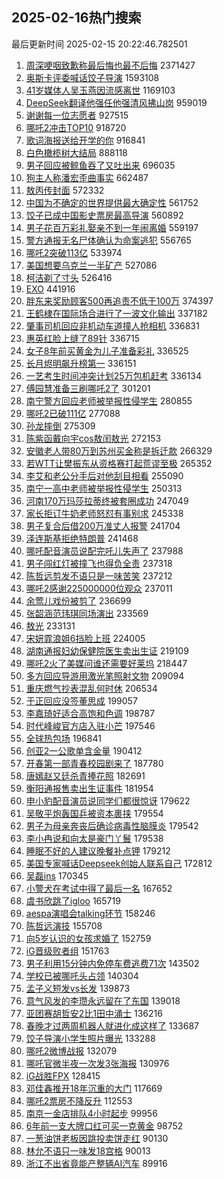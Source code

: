 ## 2025-02-16热门搜索 
最后更新时间 2025-02-15 20:22:46.782501 
1. [周深哽咽致歉称最后悔也最不后悔](https://s.weibo.com/weibo?q=%23%E5%91%A8%E6%B7%B1%E5%93%BD%E5%92%BD%E8%87%B4%E6%AD%89%E7%A7%B0%E6%9C%80%E5%90%8E%E6%82%94%E4%B9%9F%E6%9C%80%E4%B8%8D%E5%90%8E%E6%82%94%23&t=31&band_rank=1&Refer=top) 2371427
1. [奥斯卡评委喊话饺子导演](https://s.weibo.com/weibo?q=%23%E5%A5%A5%E6%96%AF%E5%8D%A1%E8%AF%84%E5%A7%94%E5%96%8A%E8%AF%9D%E9%A5%BA%E5%AD%90%E5%AF%BC%E6%BC%94%23&t=31&band_rank=1&Refer=top) 1593108
1. [41岁媒体人吴玉燕因流感离世](https://s.weibo.com/weibo?q=%2341%E5%B2%81%E5%AA%92%E4%BD%93%E4%BA%BA%E5%90%B4%E7%8E%89%E7%87%95%E5%9B%A0%E6%B5%81%E6%84%9F%E7%A6%BB%E4%B8%96%23&t=31&band_rank=2&Refer=top) 1169103
1. [DeepSeek翻译他强任他强清风拂山岗](https://s.weibo.com/weibo?q=%23DeepSeek%E7%BF%BB%E8%AF%91%E4%BB%96%E5%BC%BA%E4%BB%BB%E4%BB%96%E5%BC%BA%E6%B8%85%E9%A3%8E%E6%8B%82%E5%B1%B1%E5%B2%97%23&t=31&band_rank=2&Refer=top) 959019
1. [谢谢每一位志愿者](https://s.weibo.com/weibo?q=%23%E8%B0%A2%E8%B0%A2%E6%AF%8F%E4%B8%80%E4%BD%8D%E5%BF%97%E6%84%BF%E8%80%85%23&t=31&band_rank=3&Refer=top) 927515
1. [哪吒2冲击TOP10](https://s.weibo.com/weibo?q=%23%E5%93%AA%E5%90%922%E5%86%B2%E5%87%BBTOP10%23&t=31&band_rank=4&Refer=top) 918720
1. [歌词海报送给开学的你](https://s.weibo.com/weibo?q=%23%E6%AD%8C%E8%AF%8D%E6%B5%B7%E6%8A%A5%E9%80%81%E7%BB%99%E5%BC%80%E5%AD%A6%E7%9A%84%E4%BD%A0%23&t=31&band_rank=3&Refer=top) 916841
1. [白色橄榄树大结局](https://s.weibo.com/weibo?q=%E7%99%BD%E8%89%B2%E6%A9%84%E6%A6%84%E6%A0%91%E5%A4%A7%E7%BB%93%E5%B1%80&t=31&band_rank=4&Refer=top) 888118
1. [男子回应被鲸鱼吞了又吐出来](https://s.weibo.com/weibo?q=%23%E7%94%B7%E5%AD%90%E5%9B%9E%E5%BA%94%E8%A2%AB%E9%B2%B8%E9%B1%BC%E5%90%9E%E4%BA%86%E5%8F%88%E5%90%90%E5%87%BA%E6%9D%A5%23&t=31&band_rank=5&Refer=top) 696035
1. [狗主人称潘宏歪曲事实](https://s.weibo.com/weibo?q=%23%E7%8B%97%E4%B8%BB%E4%BA%BA%E7%A7%B0%E6%BD%98%E5%AE%8F%E6%AD%AA%E6%9B%B2%E4%BA%8B%E5%AE%9E%23&t=31&band_rank=6&Refer=top) 662487
1. [敖丙传封面](https://s.weibo.com/weibo?q=%E6%95%96%E4%B8%99%E4%BC%A0%E5%B0%81%E9%9D%A2&t=31&band_rank=9&Refer=top) 572332
1. [中国为不确定的世界提供最大确定性](https://s.weibo.com/weibo?q=%23%E4%B8%AD%E5%9B%BD%E4%B8%BA%E4%B8%8D%E7%A1%AE%E5%AE%9A%E7%9A%84%E4%B8%96%E7%95%8C%E6%8F%90%E4%BE%9B%E6%9C%80%E5%A4%A7%E7%A1%AE%E5%AE%9A%E6%80%A7%23&t=31&band_rank=10&Refer=top) 561752
1. [饺子已成中国影史票房最高导演](https://s.weibo.com/weibo?q=%23%E9%A5%BA%E5%AD%90%E5%B7%B2%E6%88%90%E4%B8%AD%E5%9B%BD%E5%BD%B1%E5%8F%B2%E7%A5%A8%E6%88%BF%E6%9C%80%E9%AB%98%E5%AF%BC%E6%BC%94%23&t=31&band_rank=8&Refer=top) 560892
1. [男子花百万彩礼娶亲不到一年闹离婚](https://s.weibo.com/weibo?q=%23%E7%94%B7%E5%AD%90%E8%8A%B1%E7%99%BE%E4%B8%87%E5%BD%A9%E7%A4%BC%E5%A8%B6%E4%BA%B2%E4%B8%8D%E5%88%B0%E4%B8%80%E5%B9%B4%E9%97%B9%E7%A6%BB%E5%A9%9A%23&t=31&band_rank=12&Refer=top) 559197
1. [警方通报无名尸体确认为命案逃犯](https://s.weibo.com/weibo?q=%23%E8%AD%A6%E6%96%B9%E9%80%9A%E6%8A%A5%E6%97%A0%E5%90%8D%E5%B0%B8%E4%BD%93%E7%A1%AE%E8%AE%A4%E4%B8%BA%E5%91%BD%E6%A1%88%E9%80%83%E7%8A%AF%23&t=31&band_rank=11&Refer=top) 556765
1. [哪吒2突破113亿](https://s.weibo.com/weibo?q=%23%E5%93%AA%E5%90%922%E7%AA%81%E7%A0%B4113%E4%BA%BF%23&t=31&band_rank=14&Refer=top) 533974
1. [美国想要乌克兰一半矿产](https://s.weibo.com/weibo?q=%23%E7%BE%8E%E5%9B%BD%E6%83%B3%E8%A6%81%E4%B9%8C%E5%85%8B%E5%85%B0%E4%B8%80%E5%8D%8A%E7%9F%BF%E4%BA%A7%23&t=31&band_rank=15&Refer=top) 527086
1. [柯洁剃了寸头](https://s.weibo.com/weibo?q=%23%E6%9F%AF%E6%B4%81%E5%89%83%E4%BA%86%E5%AF%B8%E5%A4%B4%23&t=31&band_rank=16&Refer=top) 526416
1. [EXO](https://s.weibo.com/weibo?q=EXO&t=31&band_rank=17&Refer=top) 441916
1. [胖东来奖励顾客500再追责不低于100万](https://s.weibo.com/weibo?q=%23%E8%83%96%E4%B8%9C%E6%9D%A5%E5%A5%96%E5%8A%B1%E9%A1%BE%E5%AE%A2500%E5%86%8D%E8%BF%BD%E8%B4%A3%E4%B8%8D%E4%BD%8E%E4%BA%8E100%E4%B8%87%23&t=31&band_rank=5&Refer=top) 374397
1. [王鹤棣在国际场合进行了一波文化输出](https://s.weibo.com/weibo?q=%23%E7%8E%8B%E9%B9%A4%E6%A3%A3%E5%9C%A8%E5%9B%BD%E9%99%85%E5%9C%BA%E5%90%88%E8%BF%9B%E8%A1%8C%E4%BA%86%E4%B8%80%E6%B3%A2%E6%96%87%E5%8C%96%E8%BE%93%E5%87%BA%23&t=31&band_rank=19&Refer=top) 337182
1. [肇事司机回应非机动车道撞人抢相机](https://s.weibo.com/weibo?q=%23%E8%82%87%E4%BA%8B%E5%8F%B8%E6%9C%BA%E5%9B%9E%E5%BA%94%E9%9D%9E%E6%9C%BA%E5%8A%A8%E8%BD%A6%E9%81%93%E6%92%9E%E4%BA%BA%E6%8A%A2%E7%9B%B8%E6%9C%BA%23&t=31&band_rank=20&Refer=top) 336831
1. [惠英红脸上缝了89针](https://s.weibo.com/weibo?q=%E6%83%A0%E8%8B%B1%E7%BA%A2%E8%84%B8%E4%B8%8A%E7%BC%9D%E4%BA%8689%E9%92%88&t=31&band_rank=13&Refer=top) 336715
1. [女子8年前买黄金为儿子准备彩礼](https://s.weibo.com/weibo?q=%23%E5%A5%B3%E5%AD%908%E5%B9%B4%E5%89%8D%E4%B9%B0%E9%BB%84%E9%87%91%E4%B8%BA%E5%84%BF%E5%AD%90%E5%87%86%E5%A4%87%E5%BD%A9%E7%A4%BC%23&t=31&band_rank=22&Refer=top) 336525
1. [长月烬明飙升榜第一](https://s.weibo.com/weibo?q=%23%E9%95%BF%E6%9C%88%E7%83%AC%E6%98%8E%E9%A3%99%E5%8D%87%E6%A6%9C%E7%AC%AC%E4%B8%80%23&t=31&band_rank=25&Refer=top) 336151
1. [一艺考生时间冲突计划25万包机赶考](https://s.weibo.com/weibo?q=%23%E4%B8%80%E8%89%BA%E8%80%83%E7%94%9F%E6%97%B6%E9%97%B4%E5%86%B2%E7%AA%81%E8%AE%A1%E5%88%9225%E4%B8%87%E5%8C%85%E6%9C%BA%E8%B5%B6%E8%80%83%23&t=31&band_rank=24&Refer=top) 336134
1. [傅园慧准备三刷哪吒2了](https://s.weibo.com/weibo?q=%23%E5%82%85%E5%9B%AD%E6%85%A7%E5%87%86%E5%A4%87%E4%B8%89%E5%88%B7%E5%93%AA%E5%90%922%E4%BA%86%23&t=31&band_rank=25&Refer=top) 301201
1. [南宁警方回应老师被举报性侵学生](https://s.weibo.com/weibo?q=%23%E5%8D%97%E5%AE%81%E8%AD%A6%E6%96%B9%E5%9B%9E%E5%BA%94%E8%80%81%E5%B8%88%E8%A2%AB%E4%B8%BE%E6%8A%A5%E6%80%A7%E4%BE%B5%E5%AD%A6%E7%94%9F%23&t=31&band_rank=6&Refer=top) 280855
1. [哪吒2已破111亿](https://s.weibo.com/weibo?q=%23%E5%93%AA%E5%90%922%E5%B7%B2%E7%A0%B4111%E4%BA%BF%23&t=31&band_rank=7&Refer=top) 277088
1. [孙龙摔倒](https://s.weibo.com/weibo?q=%E5%AD%99%E9%BE%99%E6%91%94%E5%80%92&t=31&band_rank=26&Refer=top) 275309
1. [陈紫函戴向宇cos敖闰敖光](https://s.weibo.com/weibo?q=%23%E9%99%88%E7%B4%AB%E5%87%BD%E6%88%B4%E5%90%91%E5%AE%87cos%E6%95%96%E9%97%B0%E6%95%96%E5%85%89%23&t=31&band_rank=12&Refer=top) 272153
1. [安徽老人带80万到苏州买金称是拆迁款](https://s.weibo.com/weibo?q=%23%E5%AE%89%E5%BE%BD%E8%80%81%E4%BA%BA%E5%B8%A680%E4%B8%87%E5%88%B0%E8%8B%8F%E5%B7%9E%E4%B9%B0%E9%87%91%E7%A7%B0%E6%98%AF%E6%8B%86%E8%BF%81%E6%AC%BE%23&t=31&band_rank=9&Refer=top) 266329
1. [若WTT让樊振东从资格赛打起荒谬至极](https://s.weibo.com/weibo?q=%23%E8%8B%A5WTT%E8%AE%A9%E6%A8%8A%E6%8C%AF%E4%B8%9C%E4%BB%8E%E8%B5%84%E6%A0%BC%E8%B5%9B%E6%89%93%E8%B5%B7%E8%8D%92%E8%B0%AC%E8%87%B3%E6%9E%81%23&t=31&band_rank=10&Refer=top) 265352
1. [李艾和老公分手后对他刮目相看](https://s.weibo.com/weibo?q=%E6%9D%8E%E8%89%BE%E5%92%8C%E8%80%81%E5%85%AC%E5%88%86%E6%89%8B%E5%90%8E%E5%AF%B9%E4%BB%96%E5%88%AE%E7%9B%AE%E7%9B%B8%E7%9C%8B&t=31&band_rank=14&Refer=top) 255090
1. [南宁一高中老师被举报性侵学生](https://s.weibo.com/weibo?q=%23%E5%8D%97%E5%AE%81%E4%B8%80%E9%AB%98%E4%B8%AD%E8%80%81%E5%B8%88%E8%A2%AB%E4%B8%BE%E6%8A%A5%E6%80%A7%E4%BE%B5%E5%AD%A6%E7%94%9F%23&t=31&band_rank=15&Refer=top) 250313
1. [河南170万玛莎拉蒂终被套圈成功](https://s.weibo.com/weibo?q=%23%E6%B2%B3%E5%8D%97170%E4%B8%87%E7%8E%9B%E8%8E%8E%E6%8B%89%E8%92%82%E7%BB%88%E8%A2%AB%E5%A5%97%E5%9C%88%E6%88%90%E5%8A%9F%23&t=31&band_rank=16&Refer=top) 247049
1. [家长拒订牛奶老师怒怼有事别求](https://s.weibo.com/weibo?q=%23%E5%AE%B6%E9%95%BF%E6%8B%92%E8%AE%A2%E7%89%9B%E5%A5%B6%E8%80%81%E5%B8%88%E6%80%92%E6%80%BC%E6%9C%89%E4%BA%8B%E5%88%AB%E6%B1%82%23&t=31&band_rank=17&Refer=top) 245338
1. [男子复合后借200万准丈人报警](https://s.weibo.com/weibo?q=%23%E7%94%B7%E5%AD%90%E5%A4%8D%E5%90%88%E5%90%8E%E5%80%9F200%E4%B8%87%E5%87%86%E4%B8%88%E4%BA%BA%E6%8A%A5%E8%AD%A6%23&t=31&band_rank=18&Refer=top) 241704
1. [泽连斯基拒绝特朗普](https://s.weibo.com/weibo?q=%23%E6%B3%BD%E8%BF%9E%E6%96%AF%E5%9F%BA%E6%8B%92%E7%BB%9D%E7%89%B9%E6%9C%97%E6%99%AE%23&t=31&band_rank=19&Refer=top) 241468
1. [哪吒配音演员说配完吒儿失声了](https://s.weibo.com/weibo?q=%23%E5%93%AA%E5%90%92%E9%85%8D%E9%9F%B3%E6%BC%94%E5%91%98%E8%AF%B4%E9%85%8D%E5%AE%8C%E5%90%92%E5%84%BF%E5%A4%B1%E5%A3%B0%E4%BA%86%23&t=31&band_rank=20&Refer=top) 237988
1. [男子闯红灯被撞飞也得负全责](https://s.weibo.com/weibo?q=%23%E7%94%B7%E5%AD%90%E9%97%AF%E7%BA%A2%E7%81%AF%E8%A2%AB%E6%92%9E%E9%A3%9E%E4%B9%9F%E5%BE%97%E8%B4%9F%E5%85%A8%E8%B4%A3%23&t=31&band_rank=21&Refer=top) 237318
1. [陈哲远剪发不语只是一味苦笑](https://s.weibo.com/weibo?q=%E9%99%88%E5%93%B2%E8%BF%9C%E5%89%AA%E5%8F%91%E4%B8%8D%E8%AF%AD%E5%8F%AA%E6%98%AF%E4%B8%80%E5%91%B3%E8%8B%A6%E7%AC%91&t=31&band_rank=22&Refer=top) 237212
1. [哪吒2感谢225000000位观众](https://s.weibo.com/weibo?q=%23%E5%93%AA%E5%90%922%E6%84%9F%E8%B0%A2225000000%E4%BD%8D%E8%A7%82%E4%BC%97%23&t=31&band_rank=23&Refer=top) 237011
1. [余莺儿戏份被剪了](https://s.weibo.com/weibo?q=%23%E4%BD%99%E8%8E%BA%E5%84%BF%E6%88%8F%E4%BB%BD%E8%A2%AB%E5%89%AA%E4%BA%86%23&t=31&band_rank=24&Refer=top) 236699
1. [张韶涵范玮琪同场演出](https://s.weibo.com/weibo?q=%23%E5%BC%A0%E9%9F%B6%E6%B6%B5%E8%8C%83%E7%8E%AE%E7%90%AA%E5%90%8C%E5%9C%BA%E6%BC%94%E5%87%BA%23&t=31&band_rank=28&Refer=top) 233569
1. [敖光](https://s.weibo.com/weibo?q=%E6%95%96%E5%85%89&t=31&band_rank=29&Refer=top) 233131
1. [宋妍霏浪姐6挡脸上班](https://s.weibo.com/weibo?q=%E5%AE%8B%E5%A6%8D%E9%9C%8F%E6%B5%AA%E5%A7%906%E6%8C%A1%E8%84%B8%E4%B8%8A%E7%8F%AD&t=31&band_rank=26&Refer=top) 224005
1. [湖南通报妇幼保健院医生卖出生证](https://s.weibo.com/weibo?q=%23%E6%B9%96%E5%8D%97%E9%80%9A%E6%8A%A5%E5%A6%87%E5%B9%BC%E4%BF%9D%E5%81%A5%E9%99%A2%E5%8C%BB%E7%94%9F%E5%8D%96%E5%87%BA%E7%94%9F%E8%AF%81%23&t=31&band_rank=30&Refer=top) 219109
1. [哪吒2火了美媒问谁还需要好莱坞](https://s.weibo.com/weibo?q=%23%E5%93%AA%E5%90%922%E7%81%AB%E4%BA%86%E7%BE%8E%E5%AA%92%E9%97%AE%E8%B0%81%E8%BF%98%E9%9C%80%E8%A6%81%E5%A5%BD%E8%8E%B1%E5%9D%9E%23&t=31&band_rank=27&Refer=top) 218447
1. [多方回应导游用激光笔照射文物](https://s.weibo.com/weibo?q=%23%E5%A4%9A%E6%96%B9%E5%9B%9E%E5%BA%94%E5%AF%BC%E6%B8%B8%E7%94%A8%E6%BF%80%E5%85%89%E7%AC%94%E7%85%A7%E5%B0%84%E6%96%87%E7%89%A9%23&t=31&band_rank=28&Refer=top) 209094
1. [重庆燃气抄表混乱何时休](https://s.weibo.com/weibo?q=%23%E9%87%8D%E5%BA%86%E7%87%83%E6%B0%94%E6%8A%84%E8%A1%A8%E6%B7%B7%E4%B9%B1%E4%BD%95%E6%97%B6%E4%BC%91%23&t=31&band_rank=29&Refer=top) 206534
1. [于正回应没签董思成](https://s.weibo.com/weibo?q=%23%E4%BA%8E%E6%AD%A3%E5%9B%9E%E5%BA%94%E6%B2%A1%E7%AD%BE%E8%91%A3%E6%80%9D%E6%88%90%23&t=31&band_rank=30&Refer=top) 199057
1. [李嘉琦好适合高饱和色调](https://s.weibo.com/weibo?q=%E6%9D%8E%E5%98%89%E7%90%A6%E5%A5%BD%E9%80%82%E5%90%88%E9%AB%98%E9%A5%B1%E5%92%8C%E8%89%B2%E8%B0%83&t=31&band_rank=33&Refer=top) 198787
1. [时代峰峻官方店入驻小芒](https://s.weibo.com/weibo?q=%23%E6%97%B6%E4%BB%A3%E5%B3%B0%E5%B3%BB%E5%AE%98%E6%96%B9%E5%BA%97%E5%85%A5%E9%A9%BB%E5%B0%8F%E8%8A%92%23&t=31&band_rank=31&Refer=top) 197546
1. [全球热包场](https://s.weibo.com/weibo?q=%E5%85%A8%E7%90%83%E7%83%AD%E5%8C%85%E5%9C%BA&t=31&band_rank=34&Refer=top) 196841
1. [创亚2一公歌单含金量](https://s.weibo.com/weibo?q=%E5%88%9B%E4%BA%9A2%E4%B8%80%E5%85%AC%E6%AD%8C%E5%8D%95%E5%90%AB%E9%87%91%E9%87%8F&t=31&band_rank=35&Refer=top) 190412
1. [开春第一部青春校园剧来了](https://s.weibo.com/weibo?q=%E5%BC%80%E6%98%A5%E7%AC%AC%E4%B8%80%E9%83%A8%E9%9D%92%E6%98%A5%E6%A0%A1%E5%9B%AD%E5%89%A7%E6%9D%A5%E4%BA%86&t=31&band_rank=36&Refer=top) 187780
1. [唐嫣赵又廷杀青捧花照](https://s.weibo.com/weibo?q=%23%E5%94%90%E5%AB%A3%E8%B5%B5%E5%8F%88%E5%BB%B7%E6%9D%80%E9%9D%92%E6%8D%A7%E8%8A%B1%E7%85%A7%23&t=31&band_rank=32&Refer=top) 182691
1. [衡阳通报售卖出生证事件](https://s.weibo.com/weibo?q=%23%E8%A1%A1%E9%98%B3%E9%80%9A%E6%8A%A5%E5%94%AE%E5%8D%96%E5%87%BA%E7%94%9F%E8%AF%81%E4%BA%8B%E4%BB%B6%23&t=31&band_rank=37&Refer=top) 181954
1. [申小豹配音演员说同学们都很惊讶](https://s.weibo.com/weibo?q=%23%E7%94%B3%E5%B0%8F%E8%B1%B9%E9%85%8D%E9%9F%B3%E6%BC%94%E5%91%98%E8%AF%B4%E5%90%8C%E5%AD%A6%E4%BB%AC%E9%83%BD%E5%BE%88%E6%83%8A%E8%AE%B6%23&t=31&band_rank=33&Refer=top) 179622
1. [吴敬平炮轰国乒被资本裹挟](https://s.weibo.com/weibo?q=%23%E5%90%B4%E6%95%AC%E5%B9%B3%E7%82%AE%E8%BD%B0%E5%9B%BD%E4%B9%92%E8%A2%AB%E8%B5%84%E6%9C%AC%E8%A3%B9%E6%8C%9F%23&t=31&band_rank=34&Refer=top) 179554
1. [男子为母亲奔丧后确诊病毒性脑膜炎](https://s.weibo.com/weibo?q=%23%E7%94%B7%E5%AD%90%E4%B8%BA%E6%AF%8D%E4%BA%B2%E5%A5%94%E4%B8%A7%E5%90%8E%E7%A1%AE%E8%AF%8A%E7%97%85%E6%AF%92%E6%80%A7%E8%84%91%E8%86%9C%E7%82%8E%23&t=31&band_rank=35&Refer=top) 179542
1. [李小冉说和向太是豪门丫鬟](https://s.weibo.com/weibo?q=%E6%9D%8E%E5%B0%8F%E5%86%89%E8%AF%B4%E5%92%8C%E5%90%91%E5%A4%AA%E6%98%AF%E8%B1%AA%E9%97%A8%E4%B8%AB%E9%AC%9F&t=31&band_rank=36&Refer=top) 179538
1. [睡眠不好的人建议晚餐补点钾](https://s.weibo.com/weibo?q=%23%E7%9D%A1%E7%9C%A0%E4%B8%8D%E5%A5%BD%E7%9A%84%E4%BA%BA%E5%BB%BA%E8%AE%AE%E6%99%9A%E9%A4%90%E8%A1%A5%E7%82%B9%E9%92%BE%23&t=31&band_rank=38&Refer=top) 179212
1. [美国专家喊话Deepseek创始人联系自己](https://s.weibo.com/weibo?q=%23%E7%BE%8E%E5%9B%BD%E4%B8%93%E5%AE%B6%E5%96%8A%E8%AF%9DDeepseek%E5%88%9B%E5%A7%8B%E4%BA%BA%E8%81%94%E7%B3%BB%E8%87%AA%E5%B7%B1%23&t=31&band_rank=39&Refer=top) 172812
1. [吴磊ins](https://s.weibo.com/weibo?q=%E5%90%B4%E7%A3%8Ains&t=31&band_rank=40&Refer=top) 170345
1. [小警犬在考试中得了最后一名](https://s.weibo.com/weibo?q=%E5%B0%8F%E8%AD%A6%E7%8A%AC%E5%9C%A8%E8%80%83%E8%AF%95%E4%B8%AD%E5%BE%97%E4%BA%86%E6%9C%80%E5%90%8E%E4%B8%80%E5%90%8D&t=31&band_rank=41&Refer=top) 167652
1. [虞书欣跳了igloo](https://s.weibo.com/weibo?q=%23%E8%99%9E%E4%B9%A6%E6%AC%A3%E8%B7%B3%E4%BA%86igloo%23&t=31&band_rank=42&Refer=top) 165719
1. [aespa演唱会talking环节](https://s.weibo.com/weibo?q=aespa%E6%BC%94%E5%94%B1%E4%BC%9Atalking%E7%8E%AF%E8%8A%82&t=31&band_rank=37&Refer=top) 158246
1. [陈哲远演技](https://s.weibo.com/weibo?q=%E9%99%88%E5%93%B2%E8%BF%9C%E6%BC%94%E6%8A%80&t=31&band_rank=43&Refer=top) 155708
1. [向5岁认识的女孩求婚了](https://s.weibo.com/weibo?q=%E5%90%915%E5%B2%81%E8%AE%A4%E8%AF%86%E7%9A%84%E5%A5%B3%E5%AD%A9%E6%B1%82%E5%A9%9A%E4%BA%86&t=31&band_rank=38&Refer=top) 152759
1. [iG晋级败者组](https://s.weibo.com/weibo?q=%23iG%E6%99%8B%E7%BA%A7%E8%B4%A5%E8%80%85%E7%BB%84%23&t=31&band_rank=45&Refer=top) 151763
1. [男子利用15分钟内免停车费逃费71次](https://s.weibo.com/weibo?q=%23%E7%94%B7%E5%AD%90%E5%88%A9%E7%94%A815%E5%88%86%E9%92%9F%E5%86%85%E5%85%8D%E5%81%9C%E8%BD%A6%E8%B4%B9%E9%80%83%E8%B4%B971%E6%AC%A1%23&t=31&band_rank=39&Refer=top) 143502
1. [学校已被哪吒头占领](https://s.weibo.com/weibo?q=%23%E5%AD%A6%E6%A0%A1%E5%B7%B2%E8%A2%AB%E5%93%AA%E5%90%92%E5%A4%B4%E5%8D%A0%E9%A2%86%23&t=31&band_rank=40&Refer=top) 140304
1. [孟子义短发vs长发](https://s.weibo.com/weibo?q=%23%E5%AD%9F%E5%AD%90%E4%B9%89%E7%9F%AD%E5%8F%91vs%E9%95%BF%E5%8F%91%23&t=31&band_rank=41&Refer=top) 139873
1. [意气风发的李瓒永远留在了东国](https://s.weibo.com/weibo?q=%E6%84%8F%E6%B0%94%E9%A3%8E%E5%8F%91%E7%9A%84%E6%9D%8E%E7%93%92%E6%B0%B8%E8%BF%9C%E7%95%99%E5%9C%A8%E4%BA%86%E4%B8%9C%E5%9B%BD&t=31&band_rank=46&Refer=top) 139018
1. [亚团赛胡哲安2比1田中涌士](https://s.weibo.com/weibo?q=%23%E4%BA%9A%E5%9B%A2%E8%B5%9B%E8%83%A1%E5%93%B2%E5%AE%892%E6%AF%941%E7%94%B0%E4%B8%AD%E6%B6%8C%E5%A3%AB%23&t=31&band_rank=47&Refer=top) 136216
1. [春晚才过两周机器人就进化成这样了](https://s.weibo.com/weibo?q=%23%E6%98%A5%E6%99%9A%E6%89%8D%E8%BF%87%E4%B8%A4%E5%91%A8%E6%9C%BA%E5%99%A8%E4%BA%BA%E5%B0%B1%E8%BF%9B%E5%8C%96%E6%88%90%E8%BF%99%E6%A0%B7%E4%BA%86%23&t=31&band_rank=48&Refer=top) 133687
1. [饺子导演小学生照片曝光](https://s.weibo.com/weibo?q=%23%E9%A5%BA%E5%AD%90%E5%AF%BC%E6%BC%94%E5%B0%8F%E5%AD%A6%E7%94%9F%E7%85%A7%E7%89%87%E6%9B%9D%E5%85%89%23&t=31&band_rank=42&Refer=top) 133288
1. [哪吒2微博战报](https://s.weibo.com/weibo?q=%23%E5%93%AA%E5%90%922%E5%BE%AE%E5%8D%9A%E6%88%98%E6%8A%A5%23&t=31&band_rank=49&Refer=top) 132079
1. [哪吒官微半夜一次发3张海报](https://s.weibo.com/weibo?q=%23%E5%93%AA%E5%90%92%E5%AE%98%E5%BE%AE%E5%8D%8A%E5%A4%9C%E4%B8%80%E6%AC%A1%E5%8F%913%E5%BC%A0%E6%B5%B7%E6%8A%A5%23&t=31&band_rank=43&Refer=top) 130976
1. [iG战胜FPX](https://s.weibo.com/weibo?q=%23iG%E6%88%98%E8%83%9CFPX%23&t=31&band_rank=50&Refer=top) 128415
1. [邓佳鑫推开18年沉重的大门](https://s.weibo.com/weibo?q=%E9%82%93%E4%BD%B3%E9%91%AB%E6%8E%A8%E5%BC%8018%E5%B9%B4%E6%B2%89%E9%87%8D%E7%9A%84%E5%A4%A7%E9%97%A8&t=31&band_rank=44&Refer=top) 117669
1. [哪吒2票房不降反升](https://s.weibo.com/weibo?q=%23%E5%93%AA%E5%90%922%E7%A5%A8%E6%88%BF%E4%B8%8D%E9%99%8D%E5%8F%8D%E5%8D%87%23&t=31&band_rank=45&Refer=top) 112553
1. [南京一金店排队4小时起步](https://s.weibo.com/weibo?q=%23%E5%8D%97%E4%BA%AC%E4%B8%80%E9%87%91%E5%BA%97%E6%8E%92%E9%98%9F4%E5%B0%8F%E6%97%B6%E8%B5%B7%E6%AD%A5%23&t=31&band_rank=46&Refer=top) 99956
1. [6年前一支大牌口红可买一克黄金](https://s.weibo.com/weibo?q=%236%E5%B9%B4%E5%89%8D%E4%B8%80%E6%94%AF%E5%A4%A7%E7%89%8C%E5%8F%A3%E7%BA%A2%E5%8F%AF%E4%B9%B0%E4%B8%80%E5%85%8B%E9%BB%84%E9%87%91%23&t=31&band_rank=47&Refer=top) 98752
1. [一葱油饼老板因跳投卖饼走红](https://s.weibo.com/weibo?q=%23%E4%B8%80%E8%91%B1%E6%B2%B9%E9%A5%BC%E8%80%81%E6%9D%BF%E5%9B%A0%E8%B7%B3%E6%8A%95%E5%8D%96%E9%A5%BC%E8%B5%B0%E7%BA%A2%23&t=31&band_rank=48&Refer=top) 90130
1. [林允不语只一味发18宫格](https://s.weibo.com/weibo?q=%E6%9E%97%E5%85%81%E4%B8%8D%E8%AF%AD%E5%8F%AA%E4%B8%80%E5%91%B3%E5%8F%9118%E5%AE%AB%E6%A0%BC&t=31&band_rank=49&Refer=top) 90013
1. [浙江不出省竟能产整辆AI汽车](https://s.weibo.com/weibo?q=%23%E6%B5%99%E6%B1%9F%E4%B8%8D%E5%87%BA%E7%9C%81%E7%AB%9F%E8%83%BD%E4%BA%A7%E6%95%B4%E8%BE%86AI%E6%B1%BD%E8%BD%A6%23&t=31&band_rank=50&Refer=top) 89916
